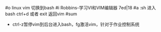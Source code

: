 #o
linux vim 切换到bash
#i
Robbins-学习VI和VIM编辑器 7ed|18
#a
:sh 进入bash
ctrl+d 或者 exit 返回vim
#sum
- ctrl-z暂停vim到后台进入bash，fg激活vim，针对于作业控制系统
